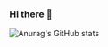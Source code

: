### Hi there 👋
![Anurag's GitHub stats](https://github-readme-stats.vercel.app/api?username=yosrayo&hide=contribs,prs)
